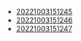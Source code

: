 - [20221003151245](/zet/20221003151245/README.md)
- [20221003151246](/zet/20221003151246/README.md)
- [20221003151247](/zet/20221003151247/README.md)
